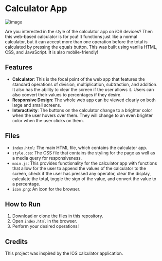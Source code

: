 # Calculator App

![image](https://github.com/tmatth11/calculator-app/assets/141206635/c020adee-21a0-4501-acfe-f02334e0aeef)

Are you interested in the style of the calculator app on iOS devices? Then this web-based calculator is for you! It functions just like a normal calculator, but it can accept more than one operation before the total is calculated by pressing the equals button. This was built using vanilla HTML, CSS, and JavaScript. It is also mobile-friendly!

## Features

- **Calculator**: This is the focal point of the web app that features the standard operations of division, multiplication, subtraction, and addition. It also has the ability to clear the screen if the user allows it. Users can also convert their values to percentages if they desire.
- **Responsive Design**: The whole web app can be viewed clearly on both large and small screens.
- **Interactivity**: The buttons on the calculator change to a brighter color when the user hovers over them. They will change to an even brighter color when the user clicks on them.

## Files

- `index.html`: The main HTML file, which contains the calculator app.
- `style.css`: The CSS file that contains the styling for the page as well as a media query for responsiveness.
- `main.js`: This provides functionality for the calculator app with functions that allow for the user to append the values of the calculator to the screen, check if the user has pressed any operator, clear the display, calculate the total, toggle the sign of the value, and convert the value to a percentage.
- `icon.png`: An icon for the browser.

## How to Run

1. Download or clone the files in this repository.
2. Open `index.html` in the browser.
3. Perform your desired operations!

## Credits

This project was inspired by the IOS calculator application.

